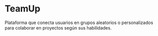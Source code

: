 # TeamUp
Plataforma que conecta usuarios en grupos aleatorios o personalizados para colaborar en proyectos según sus habilidades.
